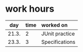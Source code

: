 # work hours

| day  | time | worked on | 
| :-:  | :--- | :-------- |
| 21.3.| 2    | JUnit practice |
| 23.3.| 3	  | Specifications |